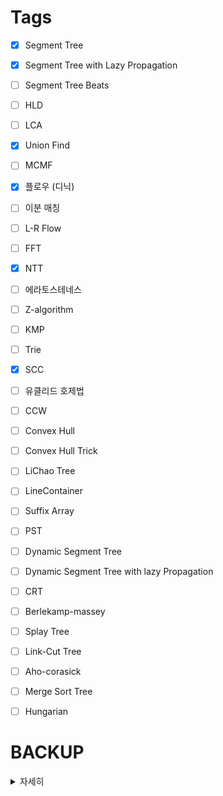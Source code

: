 # Tags

 - [x] Segment Tree
 - [x] Segment Tree with Lazy Propagation
 - [ ] Segment Tree Beats
 - [ ] HLD
 - [ ] LCA
 - [x] Union Find
 - [ ] MCMF
 - [x] 플로우 (디닉)
 - [ ] 이분 매칭
 - [ ] L-R Flow
 - [ ] FFT
 - [x] NTT
 - [ ] 에라토스테네스
 - [ ] Z-algorithm
 - [ ] KMP
 - [ ] Trie
 - [x] SCC
 - [ ] 유클리드 호제법
 - [ ] CCW
 - [ ] Convex Hull
 - [ ] Convex Hull Trick
 - [ ] LiChao Tree
 - [ ] LineContainer
 - [ ] Suffix Array
 - [ ] PST
 - [ ] Dynamic Segment Tree
 - [ ] Dynamic Segment Tree with lazy Propagation
 - [ ] CRT
 - [ ] Berlekamp-massey
 - [ ] Splay Tree
 - [ ] Link-Cut Tree
 - [ ] Aho-corasick
 - [ ] Merge Sort Tree
 - [ ] Hungarian


# BACKUP

<details>
  <summary>자세히</summary>
# 자료구조

- 이름
  - [ ] Stack
  - [ ] Queue
  - [ ] Priority_Queue
  - [ ] Deque
  - [ ] List
  - [ ] Tree
  - [ ] Graph
- 연관 컨테이너
  - [ ] Set
  - [ ] Multiset
  - [ ] Map
  - [ ] Multimap
  - [ ] hash_map
  - [ ] hash_set
  - [ ] unordered_map
  - [ ] unordered_set

# STL
 - [ ] vector
 - [ ] queue
 - [ ] priority_queue
 - [ ] stack
 - [ ] list
 - [ ] map
 - [ ] set
 - [ ] algorithm

# 심화 자료구조
 - [ ] Segment Tree
 - [ ] Fenwick Tree
 - [ ] Segment Tree with Lazy Propagation
 - [ ] Segment Tree Beats
 - [ ] Persisent Segment Tree
 - [ ] Li Chao Tree
 - [ ] Heavy-Light Decomposition
 - [ ] Centroid 
 - [ ] BST
 - [ ] Merge Sort Tree
 - [ ] Splay
 - [ ] Dynamic Segment Tree
 - [ ] 2D Segment Tree
 - [ ] 2D Fenwick Tree
 - [ ] Rope
</details>

